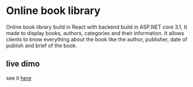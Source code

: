 # Online book library
Online book library build in React with backend build in ASP.NET core 3.1, It made to display books, authors, categories and their information.
It allows clients to know everything about the book like the author, publisher, date of publish and brief of the book.

## live dimo
see it [here](https://muhammadmb.github.io/online-book-library)